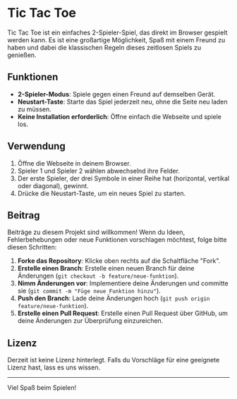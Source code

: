 # Tic Tac Toe

Tic Tac Toe ist ein einfaches 2-Spieler-Spiel, das direkt im Browser gespielt werden kann. Es ist eine großartige Möglichkeit, Spaß mit einem Freund zu haben und dabei die klassischen Regeln dieses zeitlosen Spiels zu genießen.

## Funktionen

- **2-Spieler-Modus**: Spiele gegen einen Freund auf demselben Gerät.
- **Neustart-Taste**: Starte das Spiel jederzeit neu, ohne die Seite neu laden zu müssen.
- **Keine Installation erforderlich**: Öffne einfach die Webseite und spiele los.

## Verwendung

1. Öffne die Webseite in deinem Browser.
2. Spieler 1 und Spieler 2 wählen abwechselnd ihre Felder.
3. Der erste Spieler, der drei Symbole in einer Reihe hat (horizontal, vertikal oder diagonal), gewinnt.
4. Drücke die Neustart-Taste, um ein neues Spiel zu starten.

## Beitrag

Beiträge zu diesem Projekt sind willkommen! Wenn du Ideen, Fehlerbehebungen oder neue Funktionen vorschlagen möchtest, folge bitte diesen Schritten:

1. **Forke das Repository**: Klicke oben rechts auf die Schaltfläche "Fork".
2. **Erstelle einen Branch**: Erstelle einen neuen Branch für deine Änderungen (`git checkout -b feature/neue-funktion`).
3. **Nimm Änderungen vor**: Implementiere deine Änderungen und committe sie (`git commit -m "Füge neue Funktion hinzu"`).
4. **Push den Branch**: Lade deine Änderungen hoch (`git push origin feature/neue-funktion`).
5. **Erstelle einen Pull Request**: Erstelle einen Pull Request über GitHub, um deine Änderungen zur Überprüfung einzureichen.

## Lizenz

Derzeit ist keine Lizenz hinterlegt. Falls du Vorschläge für eine geeignete Lizenz hast, lass es uns wissen.

---

Viel Spaß beim Spielen!
